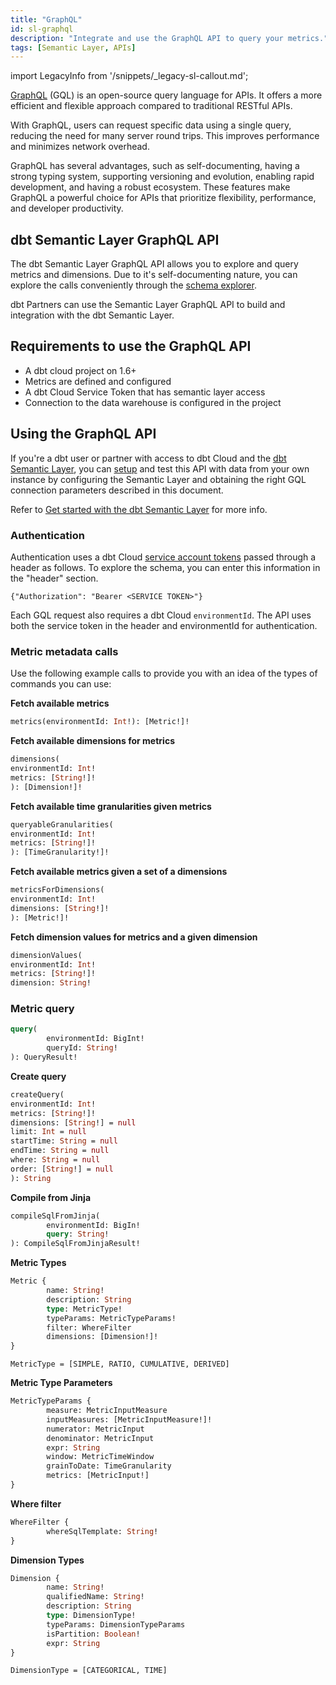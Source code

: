 ```yaml
---
title: "GraphQL"
id: sl-graphql
description: "Integrate and use the GraphQL API to query your metrics."
tags: [Semantic Layer, APIs]
---
```


<VersionBlock lastVersion="1.5">

import LegacyInfo from '/snippets/_legacy-sl-callout.md';

<LegacyInfo />

</VersionBlock>


[GraphQL](https://graphql.org/) (GQL) is an open-source query language for APIs. It offers a more efficient and flexible approach compared to traditional RESTful APIs. 

With GraphQL, users can request specific data using a single query, reducing the need for many server round trips. This improves performance and minimizes network overhead.

GraphQL has several advantages, such as self-documenting, having a strong typing system, supporting versioning and evolution, enabling rapid development, and having a robust ecosystem. These features make GraphQL a powerful choice for APIs that prioritize flexibility, performance, and developer productivity.

## dbt Semantic Layer GraphQL API

The dbt Semantic Layer GraphQL API allows you to explore and query metrics and dimensions. Due to it's self-documenting nature, you can explore the calls conveniently through the [schema explorer](https://cloud.getdbt.com/semantic-layer/api/graphql). 

dbt Partners can use the Semantic Layer GraphQL API to build and integration with the dbt Semantic Layer.

## Requirements to use the GraphQL API
- A dbt cloud project on 1.6+
- Metrics are defined and configured
- A dbt Cloud Service Token that has semantic layer access
- Connection to the data warehouse is configured in the project


## Using the GraphQL API

If you're a dbt user or partner with access to dbt Cloud and the [dbt Semantic Layer](/docs/use-dbt-semantic-layer/dbt-sl), you can [setup](/docs/use-dbt-semantic-layer/setup-sl) and test this API with data from your own instance by configuring the Semantic Layer and obtaining the right GQL connection parameters described in this document. 

Refer to [Get started with the dbt Semantic Layer](docs/use-dbt-semantic-layer/quickstart-sl) for more info.


### Authentication 

Authentication uses a dbt Cloud [service account tokens](/docs/dbt-cloud-apis/service-tokens) passed through a header as follows. To explore the schema, you can enter this information in the "header" section.

```
{"Authorization": "Bearer <SERVICE TOKEN>"}
```

Each GQL request also requires a dbt Cloud `environmentId`. The API uses both the service token in the header and environmentId for authentication.

### Metric metadata calls

Use the following example calls to provide you with an idea of the types of commands you can use:

**Fetch available metrics**

```graphql
metrics(environmentId: Int!): [Metric!]!
```

**Fetch available dimensions for metrics**

```graphql
dimensions(
environmentId: Int!
metrics: [String!]!
): [Dimension!]!
```

**Fetch available time granularities given metrics**

```graphql
queryableGranularities(
environmentId: Int!
metrics: [String!]!
): [TimeGranularity!]!
```

**Fetch available metrics given a set of a dimensions**

```graphql
metricsForDimensions(
environmentId: Int!
dimensions: [String!]!
): [Metric!]!
```

**Fetch dimension values for metrics and a given dimension**

```graphql
dimensionValues(
environmentId: Int!
metrics: [String!]!
dimension: String!
```

### Metric query

```graphql
query(
		environmentId: BigInt!
		queryId: String!
): QueryResult!
```


**Create query**

```graphql
createQuery(
environmentId: Int!
metrics: [String!]!
dimensions: [String!] = null
limit: Int = null
startTime: String = null
endTime: String = null
where: String = null
order: [String!] = null
): String
```

**Compile from Jinja**

```graphql
compileSqlFromJinja(
		environmentId: BigIn!
		query: String!
): CompileSqlFromJinjaResult!
```

**Metric Types**

```graphql
Metric {
		name: String!
		description: String
		type: MetricType!
		typeParams: MetricTypeParams!
		filter: WhereFilter
		dimensions: [Dimension!]!
}
```

```
MetricType = [SIMPLE, RATIO, CUMULATIVE, DERIVED]
```

**Metric Type Parameters**

```graphql
MetricTypeParams {
		measure: MetricInputMeasure
		inputMeasures: [MetricInputMeasure!]!
		numerator: MetricInput
		denominator: MetricInput
		expr: String
		window: MetricTimeWindow
		grainToDate: TimeGranularity
		metrics: [MetricInput!]
}
```

**Where filter**

```graphql
WhereFilter {
		whereSqlTemplate: String!
}
```

**Dimension Types**

```graphql
Dimension {
		name: String!
		qualifiedName: String!
		description: String
		type: DimensionType!
		typeParams: DimensionTypeParams
		isPartition: Boolean!
		expr: String
}
```
```
DimensionType = [CATEGORICAL, TIME]
```
